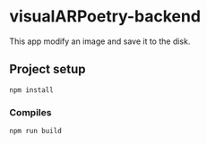 # visualARPoetry-backend
This app modify an image and save it to the disk.

## Project setup
```
npm install
```

### Compiles
```
npm run build
```
